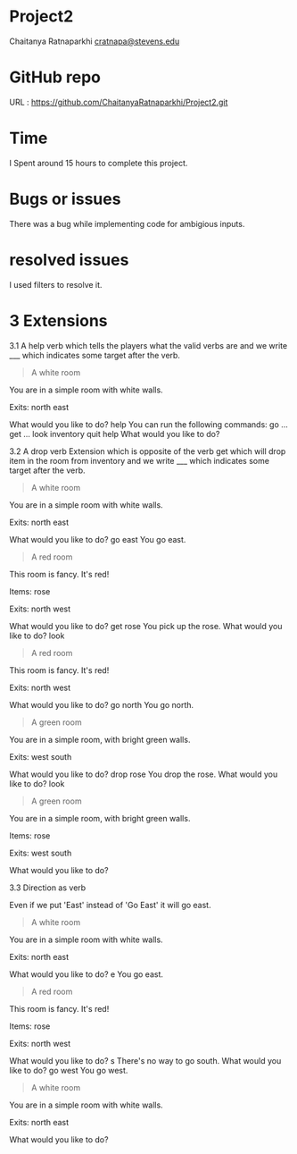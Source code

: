 # Project2

Chaitanya Ratnaparkhi cratnapa@stevens.edu

# GitHub repo 

URL : https://github.com/ChaitanyaRatnaparkhi/Project2.git

# Time

I Spent around 15 hours to complete this project.

# Bugs or issues

There was a bug while implementing code for ambigious inputs.

# resolved issues

I used filters to resolve it.

# 3 Extensions

3.1 A help verb which tells the players what the valid verbs are and we write ___ which indicates some target after the verb.

> A white room

You are in a simple room with white walls.

Exits: north east

What would you like to do? help
You can run the following commands:
  go ...
  get ...
  look 
  inventory 
  quit 
  help 
What would you like to do? 

3.2 A drop verb Extension which is opposite of the verb get which will drop item in the room from inventory and we write ___ which indicates some target after the verb.

> A white room

You are in a simple room with white walls.

Exits: north east

What would you like to do? go east
You go east.

> A red room

This room is fancy. It's red!

Items: rose

Exits: north west

What would you like to do? get rose
You pick up the rose.
What would you like to do? look
> A red room

This room is fancy. It's red!

Exits: north west

What would you like to do? go north
You go north.

> A green room

You are in a simple room, with bright green walls.

Exits: west south

What would you like to do? drop rose
You drop the rose.
What would you like to do? look
> A green room

You are in a simple room, with bright green walls.

Items: rose

Exits: west south

What would you like to do? 

3.3 Direction as verb

Even if we put 'East' instead of 'Go East' it will go east.

> A white room

You are in a simple room with white walls.

Exits: north east

What would you like to do? e
You go east.

> A red room

This room is fancy. It's red!

Items: rose

Exits: north west

What would you like to do? s
There's no way to go south.
What would you like to do? go west
You go west.

> A white room

You are in a simple room with white walls.

Exits: north east

What would you like to do? 
